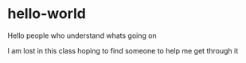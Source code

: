 # hello-world

Hello people who understand whats going on


I am lost in this class hoping to find someone to help me get through it
